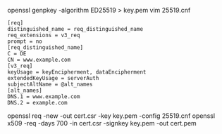 openssl genpkey -algorithm ED25519 > key.pem
vim 25519.cnf

```
[req]
distinguished_name = req_distinguished_name
req_extensions = v3_req
prompt = no
[req_distinguished_name]
C = DE
CN = www.example.com
[v3_req]
keyUsage = keyEncipherment, dataEncipherment
extendedKeyUsage = serverAuth
subjectAltName = @alt_names
[alt_names]
DNS.1 = www.example.com
DNS.2 = example.com
```

openssl req -new -out cert.csr -key key.pem -config 25519.cnf
openssl x509 -req -days 700 -in cert.csr -signkey key.pem -out cert.pem
